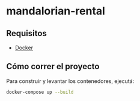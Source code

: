 # mandalorian-rental
 
## Requisitos

- [Docker](https://www.docker.com/)


## Cómo correr el proyecto

Para construir y levantar los contenedores, ejecutá:

```bash
docker-compose up --build